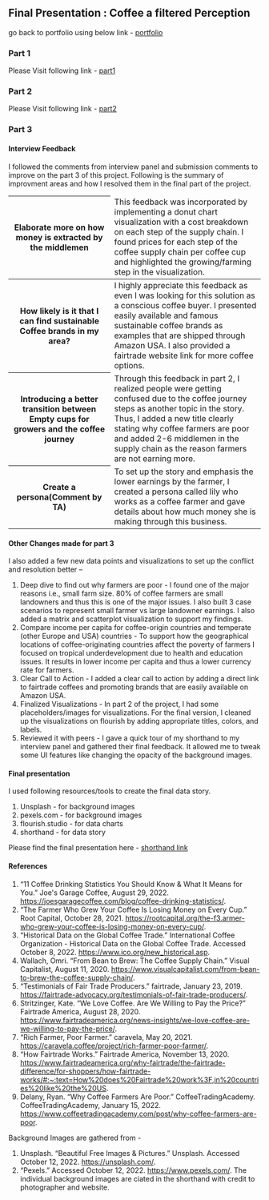 ## Final Presentation : Coffee a filtered Perception

go back to portfolio using below link - [portfolio](https://poojadilipchavan.github.io/portfolio/)

### Part 1
Please Visit following link -
[part1](https://poojadilipchavan.github.io/portfolio/part1_finalproject)

### Part 2 
Please Visit following link -
[part2](https://poojadilipchavan.github.io/portfolio/part2_finalproject)

### Part 3

#### Interview Feedback 
I followed the comments from interview panel and submission comments to improve on the part 3 of this project.
Following is the summary of improvment areas and how I resolved them in the final part of the project.

<table>
   <thead>
      <tr>
         <th> Elaborate more on how money is extracted by the middlemen  </th>
         <td>This feedback was incorporated by implementing a donut chart visualization with a cost breakdown on each step of the supply chain. I found prices for each step of the coffee supply chain per coffee cup and highlighted the growing/farming step in the visualization. </td>
      </tr>
   </thead>
   <tbody>
      <tr>
         <th> How likely is it that I can find sustainable Coffee brands in my area? </th>
         <td>I highly appreciate this feedback as even I was looking for this solution as a conscious coffee buyer. I presented easily available and famous sustainable coffee brands as examples that are shipped through Amazon USA. I also provided a fairtrade website link for more coffee options.</td>
      </tr>  
      <tr>
      <th> Introducing a better transition between Empty cups for growers and the coffee journey </th>
      <td>Through this feedback in part 2, I realized people were getting confused due to the coffee journey steps as another topic in the story. Thus, I added a new title clearly stating why coffee farmers are poor and added 2-6 middlemen in the supply chain as the reason farmers are not earning more. </td>
      </tr>  
      <tr>  
         <th>  Create a persona(Comment by TA) </th>
         <td>To set up the story and emphasis the lower earnings by the farmer, I created a persona called lily who works as a coffee farmer and gave details about how much money she is making through this business.</td>
      </tr>  
   </tbody>
</table>

#### Other Changes made for part 3

I also added a few new data points and visualizations to set up the conflict and resolution better –
1.	Deep dive to find out why farmers are poor - 
I found one of the major reasons i.e., small farm size. 80% of coffee farmers are small landowners and thus this is one of the major issues. I also built 3 case scenarios to represent small farmer vs large landowner earnings. I also added a matrix and scatterplot visualization to support my findings.
2.	Compare income per capita for coffee-origin countries and temperate (other Europe and USA) countries -
To support how the geographical locations of coffee-originating countries affect the poverty of farmers I focused on tropical underdevelopment due to health and education issues. It results in lower income per capita and thus a lower currency rate for farmers.
3.	Clear Call to Action - 
I added a clear call to action by adding a direct link to fairtrade coffees and promoting brands that are easily available on Amazon USA.
4.	Finalized Visualizations - 
In part 2 of the project, I had some placeholders/images for visualizations. For the final version, I cleaned up the visualizations on flourish by adding appropriate titles, colors, and labels.
5.	Reviewed it with peers - 
I gave a quick tour of my shorthand to my interview panel and gathered their final feedback. It allowed me to tweak some UI features like changing the opacity of the background images. 

#### Final presentation

I used following resources/tools to create the final data story.
1. Unsplash - for background images
2. pexels.com - for background images
3. flourish.studio - for data charts
4. shorthand - for data story

Please find the final presentation here -
[shorthand link](https://carnegiemellon.shorthandstories.com/coffee-a-filtered-perception/index.html)


#### References 

1. “11 Coffee Drinking Statistics You Should Know & What It Means for You.” Joe's Garage Coffee, August 29, 2022. https://joesgaragecoffee.com/blog/coffee-drinking-statistics/.
2. “The Farmer Who Grew Your Coffee Is Losing Money on Every Cup.” Root Capital, October 28, 2021. https://rootcapital.org/the-f3.armer-who-grew-your-coffee-is-losing-money-on-every-cup/.
3. “Historical Data on the Global Coffee Trade.” International Coffee Organization - Historical Data on the Global Coffee Trade. Accessed October 8, 2022. https://www.ico.org/new_historical.asp.
4. Wallach, Omri. “From Bean to Brew: The Coffee Supply Chain.” Visual Capitalist, August 11, 2020. https://www.visualcapitalist.com/from-bean-to-brew-the-coffee-supply-chain/.
5. “Testimonials of Fair Trade Producers.” fairtrade, January 23, 2019. https://fairtrade-advocacy.org/testimonials-of-fair-trade-producers/.
6. Stritzinger, Kate. “We Love Coffee. Are We Willing to Pay the Price?” Fairtrade America, August 28, 2020. https://www.fairtradeamerica.org/news-insights/we-love-coffee-are-we-willing-to-pay-the-price/.
7. “Rich Farmer, Poor Farmer.” caravela, May 20, 2021. https://caravela.coffee/project/rich-farmer-poor-farmer/.
8. “How Fairtrade Works.” Fairtrade America, November 13, 2020. https://www.fairtradeamerica.org/why-fairtrade/the-fairtrade-difference/for-shoppers/how-fairtrade-works/#:~:text=How%20does%20Fairtrade%20work%3F,in%20countries%20like%20the%20US.
9. Delany, Ryan. “Why Coffee Farmers Are Poor.” CoffeeTradingAcademy. CoffeeTradingAcademy, January 15, 2022. https://www.coffeetradingacademy.com/post/why-coffee-farmers-are-poor.

Background Images are gathered from -
1. Unsplash. “Beautiful Free Images &amp; Pictures.” Unsplash. Accessed October 12, 2022. https://unsplash.com/. 
2. “Pexels.” Accessed October 12, 2022. https://www.pexels.com/. 
The individual background images are ciated in the shorthand with credit to photographer and website.
